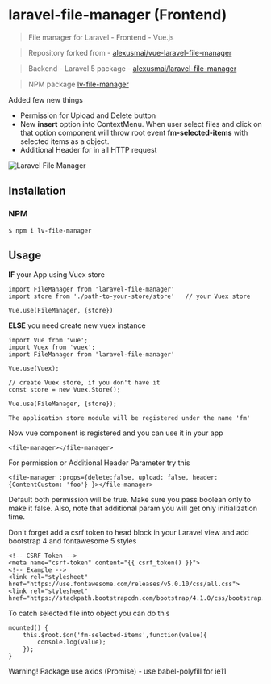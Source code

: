 # laravel-file-manager (Frontend)

> File manager for Laravel - Frontend - Vue.js 

> Repository forked from - [alexusmai/vue-laravel-file-manager](https://github.com/alexusmai/vue-laravel-file-manager)

> Backend - Laravel 5 package - [alexusmai/laravel-file-manager](https://github.com/alexusmai/laravel-file-manager)

> NPM package [lv-file-manager](https://www.npmjs.com/package/lv-file-manager) 

Added few new things 
 - Permission for Upload and Delete button
 - New **insert** option into ContextMenu. When user select files and click on that option component will throw root event **fm-selected-items** with selected items as a object.
 - Additional Header for in all HTTP request

![Laravel File Manager](https://raw.github.com/alexusmai/vue-laravel-file-manager/master/src/assets/laravel-file-manager.gif?raw=true)

## Installation

### NPM
```
$ npm i lv-file-manager
```

## Usage

**IF** your App using Vuex store

```
import FileManager from 'laravel-file-manager'
import store from './path-to-your-store/store'   // your Vuex store

Vue.use(FileManager, {store})
```

**ELSE** you need create new vuex instance

```
import Vue from 'vue';
import Vuex from 'vuex';
import FileManager from 'laravel-file-manager'

Vue.use(Vuex);

// create Vuex store, if you don't have it
const store = new Vuex.Store();

Vue.use(FileManager, {store});
```

`The application store module will be registered under the name 'fm'`

Now vue component is registered and you can use it in your app
```
<file-manager></file-manager>
```
For permission or Additional Header Parameter try this
```
<file-manager :props={delete:false, upload: false, header: {ContentCustom: 'foo'} }></file-manager>
```
Default both permission will be true. Make sure you pass boolean only to make it false. Also, note that additional param you will get only initialization time.

Don't forget add a csrf token to head block in your Laravel view and add bootstrap 4 and fontawesome 5 styles
```
<!-- CSRF Token -->
<meta name="csrf-token" content="{{ csrf_token() }}">
<!-- Example -->
<link rel="stylesheet" href="https://use.fontawesome.com/releases/v5.0.10/css/all.css">
<link rel="stylesheet" href="https://stackpath.bootstrapcdn.com/bootstrap/4.1.0/css/bootstrap.min.css">
```
To catch selected file into object you can do this

```
mounted() {
    this.$root.$on('fm-selected-items',function(value){
        console.log(value);
    });
}
```

Warning! Package use axios (Promise) - use babel-polyfill for ie11
